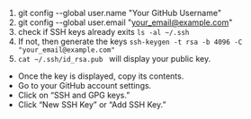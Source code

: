 1. git config --global user.name "Your GitHub Username"
2. git config --global user.email "your_email@example.com"
3. check if SSH keys already exits `ls -al ~/.ssh`
4. If not, then generate the keys 
    `ssh-keygen -t rsa -b 4096 -C "your_email@example.com" `
5. `cat ~/.ssh/id_rsa.pub ` will display your public key. 
- Once the key is displayed, copy its contents.
- Go to your GitHub account settings.
- Click on “SSH and GPG keys.”
- Click “New SSH Key” or “Add SSH Key.”

